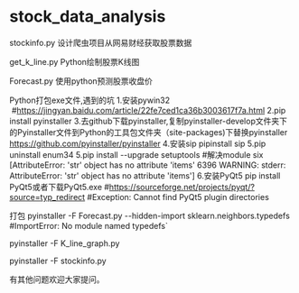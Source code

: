 # stock_data_analysis
stockinfo.py
设计爬虫项目从网易财经获取股票数据

get_k_line.py
Python绘制股票K线图

Forecast.py
使用python预测股票收盘价


Python打包exe文件,遇到的坑
1.安装pywin32  #https://jingyan.baidu.com/article/22fe7ced1ca36b3003617f7a.html
2.pip install pyinstaller
3.去github下载pyinstaller,复制pyinstaller-develop文件夹下的Pyinstaller文件到Python的工具包文件夹（site-packages)下替换pyinstaller https://github.com/pyinstaller/pyinstaller
4.安装sip pipinstall sip
5.pip uninstall enum34
5.pip install --upgrade setuptools  #解决module six  [AttributeError: 'str' object has no attribute 'items'
6396 WARNING: stderr: AttributeError: 'str' object has no attribute 'items']
6.安装PyQt5  pip install PyQt5或者下载PyQt5.exe #https://sourceforge.net/projects/pyqt/?source=typ_redirect   #Exception: Cannot find PyQt5 plugin directories


打包
pyinstaller -F Forecast.py --hidden-import sklearn.neighbors.typedefs   #ImportError: No module named typedefs`

pyinstaller -F K_line_graph.py

pyinstaller -F stockinfo.py


有其他问题欢迎大家提问。
